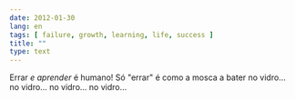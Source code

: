 ```yaml
---
date: 2012-01-30
lang: en
tags: [ failure, growth, learning, life, success ]
title: ""
type: text
---
```


Errar *e aprender* é humano! Só "errar" é como a mosca a bater no
vidro... no vidro... no vidro... no vidro...

